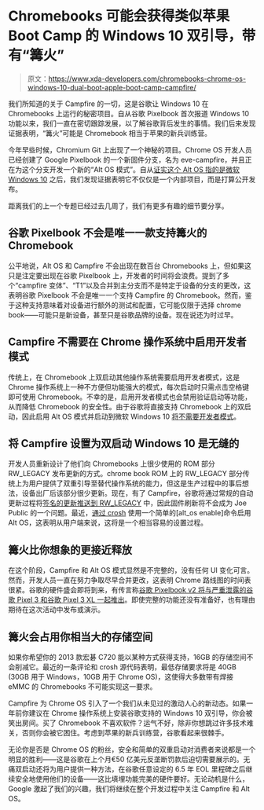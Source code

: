 # Chromebooks 可能会获得类似苹果 Boot Camp 的 Windows 10 双引导，带有“篝火”

> 原文：<https://www.xda-developers.com/chromebooks-chrome-os-windows-10-dual-boot-apple-boot-camp-campfire/>

我们所知道的关于 Campfire 的一切，这是谷歌让 Windows 10 在 Chromebooks 上运行的秘密项目。自从谷歌 Pixelbook 首次报道 Windows 10 功能以来，我们一直在密切跟踪发展，以了解谷歌背后发生的事情。我们后来发现证据表明，“篝火”可能是 Chromebook 相当于苹果的新兵训练营。

今年早些时候，Chromium Git 上出现了一个神秘的项目。Chrome OS 开发人员已经创建了 Google Pixelbook 的一个新固件分支，名为 eve-campfire，并且正在为这个分支开发一个新的“Alt OS 模式”。自从[证实这个 Alt OS 指的是微软 Windows 10](https://www.xda-developers.com/google-pixelbook-microsoft-windows-10/) 之后，我们发现证据表明它不仅仅是一个内部项目，而是打算公开发布。

距离我们的上一个专题已经过去几周了，我们有更多有趣的细节要分享。

## 谷歌 Pixelbook 不会是唯一一款支持篝火的 Chromebook

公平地说，Alt OS 和 Campfire 不会出现在数百台 Chromebooks 上，但如果这只是注定要出现在谷歌 Pixelbook 上，开发者的时间将会浪费。提到了多个“campfire 变体”、“T1”以及合并到主分支而不是特定于设备的分支的更改，这表明谷歌 Pixelbook 不会是唯一一个支持 Campfire 的 Chromebook。然而，鉴于这种支持意味着对设备进行额外的测试和配置，它可能仅限于选择 chrome book——可能只是新设备，甚至只是谷歌品牌的设备。现在说还为时过早。

## Campfire 不需要在 Chrome 操作系统中启用开发者模式

传统上，在 Chromebook 上双启动其他操作系统需要启用开发者模式，这是 Chrome 操作系统上一种不方便但功能强大的模式，每次启动时只需点击空格键即可使用 Chromebook。不幸的是，启用开发者模式也会禁用验证启动等功能，从而降低 Chromebook 的安全性。由于谷歌将直接支持 Chromebook 上的双启动，因此启用 Alt OS 模式并启动到微软 Windows 10 [将不需要开发者模式](https://chromium-review.googlesource.com/c/chromiumos/platform/depthcharge/+/1127904)。

## 将 Campfire 设置为双启动 Windows 10 是无缝的

开发人员重新设计了他们向 Chromebooks 上很少使用的 ROM 部分 RW_LEGACY 发布更新的方式。chrome book ROM 上的 RW_LEGACY 部分传统上为用户提供了双重引导至替代操作系统的能力，但这是生产过程中的事后想法，设备出厂后该部分很少更新。现在，有了 Campfire，谷歌将通过常规的自动更新过程将[签名的更新推送到 RW_LEGACY](https://chromium-review.googlesource.com/c/chromiumos/platform/depthcharge/+/1127904) 中，因此固件刷新将不会成为 Joe Public 的一个问题。最近，[通过 crosh](https://chromium-review.googlesource.com/c/chromiumos/platform2/+/1170675) 使用一个简单的[alt_os enable]命令启用 Alt OS，这表明从用户端来说，这将是一个相当容易的设置过程。

## 篝火比你想象的更接近释放

在这个阶段，Campfire 和 Alt OS 模式显然是不完整的，没有任何 UI 变化可言。然而，开发人员一直在努力争取尽早合并更改，这表明 Chrome 路线图的时间表很紧。谷歌的硬件盛会即将到来，有传言称[谷歌 Pixelbook v2 将与严重泄露的谷歌 Pixel 3 和谷歌 Pixel 3 XL 一起推出](https://www.xda-developers.com/google-pixelbook-2018-rumor-chromebook)。即使完整的功能还没有准备好，也有理由期待在这次活动中发布或演示。

## 篝火会占用你相当大的存储空间

如果你希望你的 2013 款宏碁 C720 能以某种方式获得支持，16GB 的存储空间不会削减它。最近的一条评论和 crosh 源代码表明，最低存储要求将是 40GB (30GB 用于 Windows，10GB 用于 Chrome OS)，这使得大多数带有焊接 eMMC 的 Chromebooks 不可能实现这一要求。

Campfire 为 Chrome OS 引入了一个我们从未见过的激动人心的新动态。如果一年前你建议在 Chrome 操作系统上安装谷歌支持的 Windows 10 双引导，你会被笑出房间。买了 Chromebook 不喜欢软件？运气不好，除非你想跳过许多技术难关，否则你会被它困住。考虑到苹果的新兵训练营，谷歌看起来很棘手。

无论你是否是 Chrome OS 的粉丝，安全和简单的双重启动对消费者来说都是一个明显的胜利——这是谷歌在上个月€50 亿美元反垄断罚款后迫切需要展示的。无痛双启动还将为用户提供一种方法，在谷歌任意设定的 6.5 年 EOL 里程碑之后继续安全地使用他们的设备——这比填埋功能完美的硬件要好。无论动机是什么，Google 激起了我们的兴趣，我们将继续在整个开发过程中关注 Campfire 和 Alt OS。